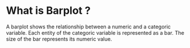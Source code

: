 
# What is Barplot ?

A barplot shows the relationship between a numeric and a categoric variable. Each entity of the categoric variable is represented as a bar. The size of the bar represents its numeric value. 